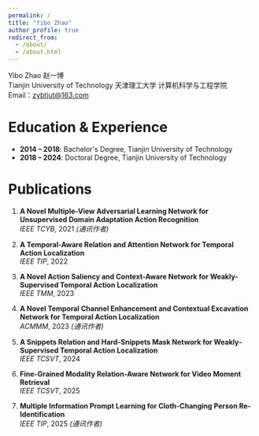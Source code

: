 ```yaml
---
permalink: /
title: "Yibo Zhao"
author_profile: true
redirect_from: 
  - /about/
  - /about.html
---
```


Yibo Zhao  赵一博  <br>
Tianjin University of Technology   天津理工大学 计算机科学与工程学院 <br>
Email：zybtjut@163.com <br>

Education & Experience
======

- **2014 – 2018**: Bachelor's Degree, Tianjin University of Technology  
- **2018 – 2024**: Doctoral Degree, Tianjin University of Technology

Publications
======
1. **A Novel Multiple-View Adversarial Learning Network for Unsupervised Domain Adaptation Action Recognition**  
   *IEEE TCYB*, 2021 *(通讯作者)*  

2. **A Temporal-Aware Relation and Attention Network for Temporal Action Localization**  
   *IEEE TIP*, 2022  

3. **A Novel Action Saliency and Context-Aware Network for Weakly-Supervised Temporal Action Localization**  
   *IEEE TMM*, 2023  

4. **A Novel Temporal Channel Enhancement and Contextual Excavation Network for Temporal Action Localization**  
   *ACMMM*, 2023 *(通讯作者)*  

5. **A Snippets Relation and Hard-Snippets Mask Network for Weakly-Supervised Temporal Action Localization**  
   *IEEE TCSVT*, 2024  

6. **Fine-Grained Modality Relation-Aware Network for Video Moment Retrieval**  
   *IEEE TCSVT*, 2025  

7. **Multiple Information Prompt Learning for Cloth-Changing Person Re-Identification**  
   *IEEE TIP*, 2025 *(通讯作者)* 
